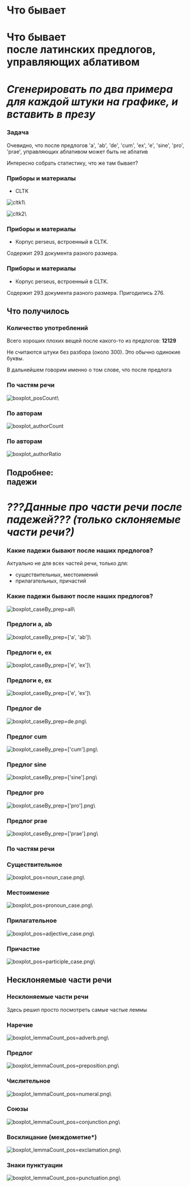 
# Что бывает 

# Что бывает <br/> после латинских предлогов, управляющих аблативом

# *Сгенерировать по два примера для каждой штуки на графике, и вставить в презу*

### Задача

Очевидно, что после предлогов 'a', 'ab', 'de', 'cum', 'ex', 'e', 'sine', 'pro', 'prae', управляющих аблативом может быть не аблатив

Интересно собрать статистику, что же там бывает?

### Приборы и материалы

* CLTK

![cltk1](images/cltk1.png)\


![cltk2](images/cltk2.png)\


### Приборы и материалы

* Корпус perseus, встроенный в CLTK. 

Содержит 293 документа разного размера.


### Приборы и материалы

* Корпус perseus, встроенный в CLTK.

Содержит 293 документа разного размера. Пригодились 276.

## Что получилось

### Количество употреблений

Всего хороших плохих вещей после какого-то из предлогов: **12129**

Не считаются штуки без разбора (около 300). Это обычно одинокие буквы.

В дальнейшем говорим именно о том слове, что после предлога

### По частям речи

![boxplot_posCount](graphics/boxplot_posCount.png)\

### По авторам

![boxplot_authorCount](graphics/boxplot_authorCount.png)


### По авторам

![boxplot_authorRatio](graphics/boxplot_authorRatio.png)


## Подробнее:<br/> падежи

# *???Данные про части речи после падежей??? (только склоняемые части речи?)*

### Какие падежи бывают после наших предлогов?

Актуально не для всех частей речи, только для:

* существительных, местоимений
* прилагательных, причастий

### Какие падежи бывают после наших предлогов?


![boxplot_caseBy_prep=all](graphics/boxplot_caseBy_prep=all.png)\

### Предлоги a, ab

![boxplot_caseBy_prep=['a', 'ab']](graphics/boxplot_caseBy_prep=a,ab.png)\


### Предлоги e, ex

![boxplot_caseBy_prep=['e', 'ex']](graphics/boxplot_caseBy_prep=e,ex.png)\

### Предлоги e, ex

![boxplot_caseBy_prep=['e', 'ex']](graphics/boxplot_caseBy_prep=e,ex.png)\

### Предлог de

![boxplot_caseBy_prep=de.png](graphics/boxplot_caseBy_prep=de.png)\

### Предлог cum

![boxplot_caseBy_prep=['cum'].png](graphics/boxplot_caseBy_prep=['cum'].png)\

### Предлог sine

![boxplot_caseBy_prep=['sine'].png](graphics/boxplot_caseBy_prep=['sine'].png)\

### Предлог pro

![boxplot_caseBy_prep=['pro'].png](graphics/boxplot_caseBy_prep=['pro'].png)\

### Предлог prae

![boxplot_caseBy_prep=['prae'].png](graphics/boxplot_caseBy_prep=['prae'].png)\

### По частям речи

### Существительное

![boxplot_pos=noun_case.png](graphics/boxplot_pos=noun_case.png)\

### Местоимение
![boxplot_pos=pronoun_case.png](graphics/boxplot_pos=pronoun_case.png)\


### Прилагательное
![boxplot_pos=adjective_case.png](graphics/boxplot_pos=adjective_case.png)\


### Причастие
![boxplot_pos=participle_case.png](graphics/boxplot_pos=participle_case.png)\


## Несклоняемые части речи

### Несклоняемые части речи

Здесь решил просто посмотреть самые частые леммы

### Наречие

![boxplot_lemmaCount_pos=adverb.png](graphics/boxplot_lemmaCount_pos=adverb.png)\

### Предлог 

![boxplot_lemmaCount_pos=preposition.png](graphics/boxplot_lemmaCount_pos=preposition.png)\

### Числительное

![boxplot_lemmaCount_pos=numeral.png](graphics/boxplot_lemmaCount_pos=numeral.png)\

### Союзы

![boxplot_lemmaCount_pos=conjunction.png](graphics/boxplot_lemmaCount_pos=conjunction.png)\

### Восклицание (междометие*)

![boxplot_lemmaCount_pos=exclamation.png](graphics/boxplot_lemmaCount_pos=exclamation.png)\

### Знаки пунктуации

![boxplot_lemmaCount_pos=punctuation.png](graphics/boxplot_lemmaCount_pos=punctuation.png)\
















